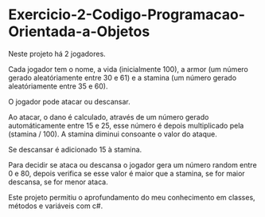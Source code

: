 # Exercicio-2-Codigo-Programacao-Orientada-a-Objetos

Neste projeto há 2 jogadores.

Cada jogador tem o nome, a vida (inicialmente 100), a armor (um número gerado aleatóriamente entre 30 e 61) e a stamina (um número gerado aleatóriamente entre 35 e 60).

O jogador pode atacar ou descansar.

Ao atacar, o dano é calculado, através de um número gerado automáticamente entre 15 e 25, esse número é depois multiplicado pela (stamina / 100).
A stamina diminui consoante o valor do ataque.

Se descansar é adicionado 15 à stamina.

Para decidir se ataca ou descansa o jogador gera um número random entre 0 e 80, depois verifica se esse valor é maior que a stamina, se for maior descansa, se for menor ataca.


Este projeto permitiu o aprofundamento do meu conhecimento em classes, métodos e variáveis com c#.


